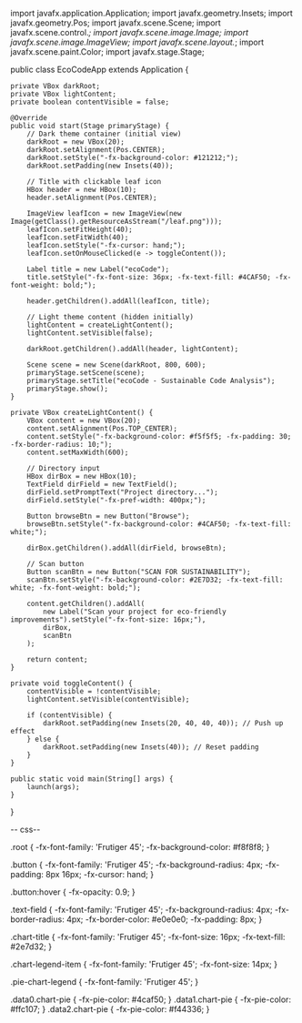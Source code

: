 import javafx.application.Application;
import javafx.geometry.Insets;
import javafx.geometry.Pos;
import javafx.scene.Scene;
import javafx.scene.control.*;
import javafx.scene.image.Image;
import javafx.scene.image.ImageView;
import javafx.scene.layout.*;
import javafx.scene.paint.Color;
import javafx.stage.Stage;

public class EcoCodeApp extends Application {

    private VBox darkRoot;
    private VBox lightContent;
    private boolean contentVisible = false;

    @Override
    public void start(Stage primaryStage) {
        // Dark theme container (initial view)
        darkRoot = new VBox(20);
        darkRoot.setAlignment(Pos.CENTER);
        darkRoot.setStyle("-fx-background-color: #121212;");
        darkRoot.setPadding(new Insets(40));

        // Title with clickable leaf icon
        HBox header = new HBox(10);
        header.setAlignment(Pos.CENTER);
        
        ImageView leafIcon = new ImageView(new Image(getClass().getResourceAsStream("/leaf.png")));
        leafIcon.setFitHeight(40);
        leafIcon.setFitWidth(40);
        leafIcon.setStyle("-fx-cursor: hand;");
        leafIcon.setOnMouseClicked(e -> toggleContent());
        
        Label title = new Label("ecoCode");
        title.setStyle("-fx-font-size: 36px; -fx-text-fill: #4CAF50; -fx-font-weight: bold;");
        
        header.getChildren().addAll(leafIcon, title);

        // Light theme content (hidden initially)
        lightContent = createLightContent();
        lightContent.setVisible(false);

        darkRoot.getChildren().addAll(header, lightContent);

        Scene scene = new Scene(darkRoot, 800, 600);
        primaryStage.setScene(scene);
        primaryStage.setTitle("ecoCode - Sustainable Code Analysis");
        primaryStage.show();
    }

    private VBox createLightContent() {
        VBox content = new VBox(20);
        content.setAlignment(Pos.TOP_CENTER);
        content.setStyle("-fx-background-color: #f5f5f5; -fx-padding: 30; -fx-border-radius: 10;");
        content.setMaxWidth(600);

        // Directory input
        HBox dirBox = new HBox(10);
        TextField dirField = new TextField();
        dirField.setPromptText("Project directory...");
        dirField.setStyle("-fx-pref-width: 400px;");
        
        Button browseBtn = new Button("Browse");
        browseBtn.setStyle("-fx-background-color: #4CAF50; -fx-text-fill: white;");
        
        dirBox.getChildren().addAll(dirField, browseBtn);

        // Scan button
        Button scanBtn = new Button("SCAN FOR SUSTAINABILITY");
        scanBtn.setStyle("-fx-background-color: #2E7D32; -fx-text-fill: white; -fx-font-weight: bold;");

        content.getChildren().addAll(
            new Label("Scan your project for eco-friendly improvements").setStyle("-fx-font-size: 16px;"),
            dirBox,
            scanBtn
        );

        return content;
    }

    private void toggleContent() {
        contentVisible = !contentVisible;
        lightContent.setVisible(contentVisible);
        
        if (contentVisible) {
            darkRoot.setPadding(new Insets(20, 40, 40, 40)); // Push up effect
        } else {
            darkRoot.setPadding(new Insets(40)); // Reset padding
        }
    }

    public static void main(String[] args) {
        launch(args);
    }
}


-- css--

.root {
    -fx-font-family: 'Frutiger 45';
    -fx-background-color: #f8f8f8;
}

.button {
    -fx-font-family: 'Frutiger 45';
    -fx-background-radius: 4px;
    -fx-padding: 8px 16px;
    -fx-cursor: hand;
}

.button:hover {
    -fx-opacity: 0.9;
}

.text-field {
    -fx-font-family: 'Frutiger 45';
    -fx-background-radius: 4px;
    -fx-border-radius: 4px;
    -fx-border-color: #e0e0e0;
    -fx-padding: 8px;
}

.chart-title {
    -fx-font-family: 'Frutiger 45';
    -fx-font-size: 16px;
    -fx-text-fill: #2e7d32;
}

.chart-legend-item {
    -fx-font-family: 'Frutiger 45';
    -fx-font-size: 14px;
}

.pie-chart-legend {
    -fx-font-family: 'Frutiger 45';
}

.data0.chart-pie { -fx-pie-color: #4caf50; }
.data1.chart-pie { -fx-pie-color: #ffc107; }
.data2.chart-pie { -fx-pie-color: #f44336; }
